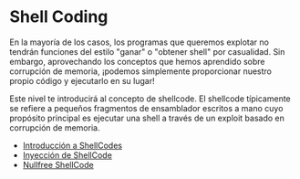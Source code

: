 # Shell Coding
En la mayoría de los casos, los programas que queremos explotar no tendrán funciones del estilo "ganar" o "obtener shell" por casualidad. Sin embargo, aprovechando los conceptos que hemos aprendido sobre corrupción de memoria, ¡podemos simplemente proporcionar nuestro propio código y ejecutarlo en su lugar!

Este nivel te introducirá al concepto de shellcode. El shellcode típicamente se refiere a pequeños fragmentos de ensamblador escritos a mano cuyo propósito principal es ejecutar una shell a través de un exploit basado en corrupción de memoria.

- [Introducción a ShellCodes](./ret2war-notes/level-4/shellcodes.md)
- [Inyección de ShellCode](./ret2war-notes/level-4/shellcode-injection.md)
- [Nullfree ShellCode](./ret2war-notes/level-4/nullfree-shellcode.md)
